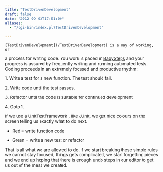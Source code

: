 ```yaml
---
title: "TestDrivenDevelopment"
draft: false
date: "2012-09-02T17:51:00"
aliases:
  - "/cgi-bin/index.pl?TestDrivenDevelopment"

---
```

    [TestDrivenDevelopment](/TestDrivenDevelopment) is a way of working, or
a process for writing code. You work is paced in [BabySteps](/BabySteps)
and your progress is assured by frequently writing and running automated
tests. Coding proceeds in an extremely focused and productive rhythm:

1\. Write a test for a new function. The test should fail.

2\. Write code until the test passes.

3\. Refactor until the code is suitable for continued development

4\. Goto 1.

If we use a UnitTestFramework , like JUnit, we get nice colours on the
screen telling us exactly what to do next.

-   Red = write function code

-   Green = write a new test or refactor

That is all what we are allowed to do. If we start breaking these simple
rules we cannot stay focused, things gets complicated, we start
forgetting pieces and we end up hoping that there is enough undo steps
in our editor to get us out of the mess we created.
